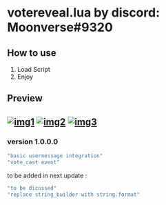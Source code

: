 # votereveal.lua by discord: Moonverse#9320

## How to use
1. Load Script
2. Enjoy

## Preview 
[![img1](https://too.lewd.se/2595ac041dbc_%5B1648465222%5D_%5B436x102%5D.png)](https://too.lewd.se/2595ac041dbc_%5B1648465222%5D_%5B436x102%5D.png)
[![img2](https://too.lewd.se/19e56e095ab8_%5B1648466835%5D_%5B437x211%5D.png)](https://too.lewd.se/19e56e095ab8_%5B1648466835%5D_%5B437x211%5D.png)
[![img3](https://too.lewd.se/ec92dba452c1_%5B1648466843%5D_%5B437x435%5D.png)](https://too.lewd.se/ec92dba452c1_%5B1648466843%5D_%5B437x435%5D.png)
---
### version 1.0.0.0
```lua
"basic usermessage integration"
"vote_cast event"
```

to be added in next update :
```lua
"to be dicussed"
"replace string_builder with string.format"
```